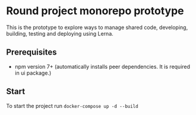 # Round project monorepo prototype

This is the prototype to explore ways to manage shared code,
developing, building, testing and deploying using Lerna.

## Prerequisites
- npm version 7+ (automatically installs peer dependencies. It is required in ui package.)

## Start
To start the project run `docker-compose up -d --build`
